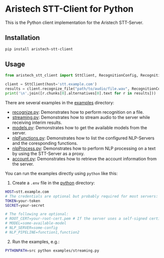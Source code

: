 # Aristech STT-Client for Python

This is the Python client implementation for the Aristech STT-Server.

## Installation

```bash
pip install aristech-stt-client
```

## Usage

```python
from aristech_stt_client import SttClient, RecognitionConfig, RecognitionSpec

client = SttClient(host='stt.example.com')
results = client.recognize_file("path/to/audio/file.wav", RecognitionConfig(specification=RecognitionSpec(model="some-model")))
print('\n'.join([r.chunks[0].alternatives[0].text for r in results]))
```

There are several examples in the [examples](https://github.com/aristech-de/stt-clients/blob/main/python/examples/) directory:

- [recognize.py](https://github.com/aristech-de/stt-clients/blob/main/python/examples/recognize.py): Demonstrates how to perform recognition on a file.
- [streaming.py](https://github.com/aristech-de/stt-clients/blob/main/python/examples/streaming.py): Demonstrates how to stream audio to the server while receiving interim results.
- [models.py](https://github.com/aristech-de/stt-clients/blob/main/python/examples/models.py): Demonstrates how to get the available models from the server.
- [nlpFunctions.py](https://github.com/aristech-de/stt-clients/blob/main/python/examples/nlpFunctions.py): Demonstrates how to list the configured NLP-Servers and the coresponding functions.
- [nlpProcess.py](https://github.com/aristech-de/stt-clients/blob/main/python/examples/nlpProcess.py): Demonstrates how to perform NLP processing on a text by using the STT-Server as a proxy.
- [account.py](https://github.com/aristech-de/stt-clients/blob/main/python/examples/account.py): Demonstrates how to retrieve the account information from the server.

You can run the examples directly using `python` like this:

1. Create a `.env` file in the [python](.) directory:

```sh
HOST=stt.example.com
# The credentials are optional but probably required for most servers:
TOKEN=your-token
SECRET=your-secret

# The following are optional:
# ROOT_CERT=your-root-cert.pem # If the server uses a self-signed certificate
# MODEL=some-available-model
# NLP_SERVER=some-config
# NLP_PIPELINE=function1,function2
```

2. Run the examples, e.g.:

```sh
PYTHONPATH=src python examples/streaming.py
```
